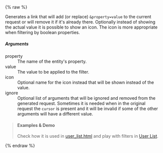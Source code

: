 {% raw %}

Generates a link that will add (or replace) <code>&property=value</code>
to the current request or will remove it if it's already there. Optionally
instead of showing the actual value it is possible to show an icon. The icon
is more appropriate when filtering by boolean properties.

##### Arguments

<dl>
  <dt>property</dt>
  <dd>The name of the entity's property.</dd>
  <dt>value</dt>
  <dd>
    The value to be applied to the filter.
  </dd>
  <dt>icon</dt>
  <dd>
    Optional name for the icon instead that will be shown instead of the value.
  </dd>
  <dt>ignore</dt>
  <dd>
    Optional list of arguments that will be ignored and removed from the
    generated request. Sometimes it is needed when in the original request the
    <code>cursor</code> is present and it will be invalid if some of the other
    arguments will have a different value.
  </dd>
</dl>

> #### Examples & Demo
> Check how it is used in
> [user_list.html](https://github.com/gae-init/gae-init/blob/master/main/templates/user/user_list.html)
> and play with filters in
> [User List](https://gae-init.appspot.com/user/?order=-modified).

{% endraw %}
